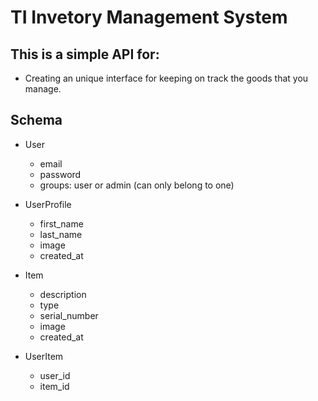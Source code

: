 # TI Invetory Management System

## This is a simple API for:

- Creating an unique interface for keeping on track the goods that you manage.

## Schema

- User

  - email
  - password
  - groups: user or admin (can only belong to one)

- UserProfile

  - first_name
  - last_name
  - image
  - created_at

- Item

  - description
  - type
  - serial_number
  - image
  - created_at

- UserItem

  - user_id
  - item_id
